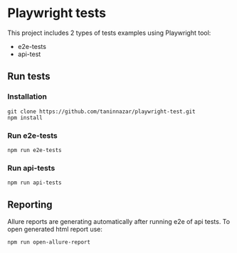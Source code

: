 # Playwright tests

This project includes 2 types of tests examples using Playwright tool:
- e2e-tests
- api-test

## Run tests

### Installation
```
git clone https://github.com/taninnazar/playwright-test.git
npm install
```

### Run e2e-tests
```
npm run e2e-tests
```
### Run api-tests
```
npm run api-tests
```

## Reporting

Allure reports are generating automatically after running e2e of api tests.
To open generated html report use:
```
npm run open-allure-report
```